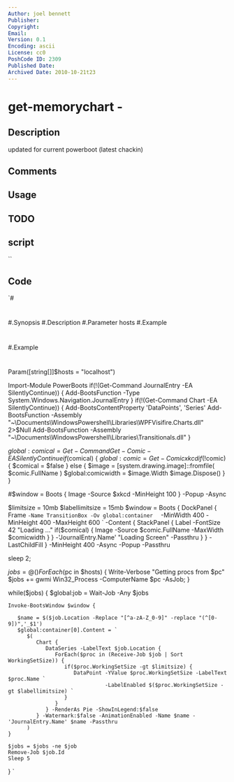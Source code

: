 ```yaml
---
Author: joel bennett
Publisher: 
Copyright: 
Email: 
Version: 0.1
Encoding: ascii
License: cc0
PoshCode ID: 2309
Published Date: 
Archived Date: 2010-10-21t23
---
```


# get-memorychart - 

## Description

updated for current powerboot (latest chackin)

## Comments



## Usage



## TODO



## script

``

## Code

`#
 #
 #.Synopsis
 #.Description
 #.Parameter hosts
 #.Example
 #
 #.Example
 #
 #
 Param([string[]]$hosts = "localhost")
 
 Import-Module PowerBoots
 if(!(Get-Command JournalEntry -EA SilentlyContinue)) {
    Add-BootsFunction -Type System.Windows.Navigation.JournalEntry
 }
 if(!(Get-Command Chart -EA SilentlyContinue)) {
    Add-BootsContentProperty 'DataPoints', 'Series'
    Add-BootsFunction -Assembly "~\Documents\WindowsPowershell\Libraries\WPFVisifire.Charts.dll" 2>$Null
    Add-BootsFunction -Assembly "~\Documents\WindowsPowershell\Libraries\Transitionals.dll"
 }
 
 $global:comical = Get-Command Get-Comic -EA SilentlyContinue
 if($comical) {
    $global:comic = Get-Comic xkcd
    if(!$comic) { $comical = $false } else {
       $image = [system.drawing.image]::fromfile( $comic.FullName )
       $global:comicwidth = $image.Width
       $image.Dispose()
    }
 }
 
 #$window = Boots { Image -Source $xkcd -MinHeight 100 } -Popup -Async
 
 $limitsize = 10mb
 $labellimitsize = 15mb
 $window = Boots { 
    DockPanel {
       Frame `
          -Name TransitionBox -Ov global:container   `
          -MinWidth 400 -MinHeight 400 -MaxHeight 600 `
          -Content {
             StackPanel {
                Label -FontSize 42 "Loading ..."
                if($comical) {
                   Image -Source $comic.FullName -MaxWidth $comicwidth
                }
             } -'JournalEntry.Name' "Loading Screen" -Passthru
       }
    } -LastChildFill
 } -MinHeight 400 -Async -Popup -Passthru
 
 sleep 2;
 
 $jobs = @()
 ForEach($pc in $hosts) {
    Write-Verbose "Getting procs from $pc"
    $jobs += gwmi Win32_Process -ComputerName $pc -AsJob;
 }
 
 while($jobs) {
    $global:job = Wait-Job -Any $jobs 
 
    Invoke-BootsWindow $window {
 
       $name = $($job.Location -Replace "[^a-zA-Z_0-9]" -replace "(^[0-9])",'_$1')
       $global:container[0].Content = `
          $(
             Chart {
                DataSeries -LabelText $job.Location {
                   ForEach($proc in (Receive-Job $job | Sort WorkingSetSize)) {
                      if($proc.WorkingSetSize -gt $limitsize) {
                         DataPoint -YValue $proc.WorkingSetSize -LabelText $proc.Name `
                                   -LabelEnabled $($proc.WorkingSetSize -gt $labellimitsize) `
                      }
                   }
                } -RenderAs Pie -ShowInLegend:$false
             } -Watermark:$false -AnimationEnabled -Name $name -'JournalEntry.Name' $name -Passthru
          )
    }
    
    $jobs = $jobs -ne $job
    Remove-Job $job.Id
    Sleep 5
 }
`

